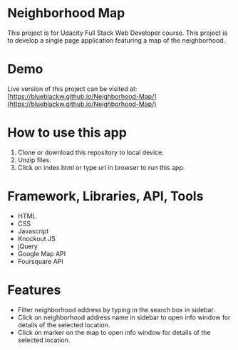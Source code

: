 # Neighborhood Map
This project is for Udacity Full Stack Web Developer course. This project is to develop a single page application featuring a map of the neighborhood. 

# Demo
Live version of this project can be visited at: [https://blueblackw.github.io/Neighborhood-Map/](https://blueblackw.github.io/Neighborhood-Map/)

# How to use this app
1. Clone or download this repository to local device.
2. Unzip files.
3. Click on index.html or type url in browser to run this app.

# Framework, Libraries, API, Tools
- HTML
- CSS
- Javascript
- Knockout JS
- jQuery
- Google Map API
- Foursquare API

# Features
- Filter neighborhood address by typing in the search box in sidebar.
- Click on neighborhood address name in sidebar to open info window for details of the selected location.
- Click on marker on the map to open info window for details of the selected location.

